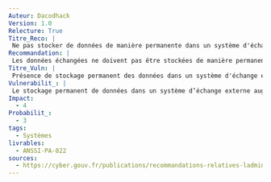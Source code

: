 ```yaml
---
Auteur: Dacodhack
Version: 1.0
Relecture: True
Titre_Reco: |
 Ne pas stocker de données de manière permanente dans un système d'échange externe
Recommandation: |
 Les données échangées ne doivent pas être stockées de manière permanente sur un système d’échange externe. Dès que leur transfert est effectif ou à défaut dans un délai raisonnable (ex.: 24 h), elles doivent être supprimées.
Titre_Vuln: |
 Présence de stockage permanent des données dans un système d'échange externe
Vulnerabilit_: |
 Le stockage permanent de données dans un système d’échange externe augmente les risques de compromission ou de fuite, notamment en cas d’attaques sur ce système ou d’accès non autorisés, compromettant la confidentialité et l’intégrité des données sensibles.
Impact: 
  - 4
Probabilit_: 
  - 3
tags:
  - Systèmes
livrables:
  - ANSSI-PA-022
sources:
  - https://cyber.gouv.fr/publications/recommandations-relatives-ladministration-securisee-des-si
---
```

